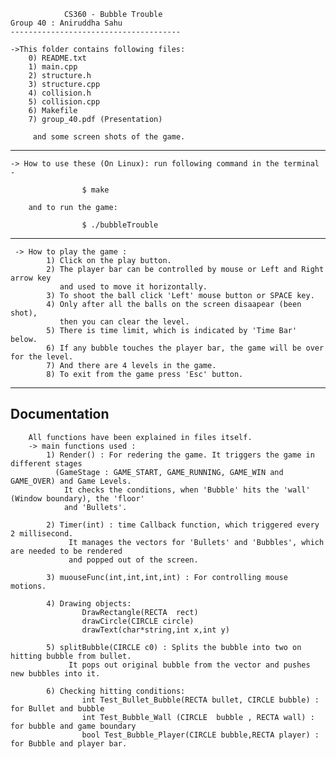 
				CS360 - Bubble Trouble
	Group 40 : Aniruddha Sahu
	--------------------------------------
	
	->This folder contains following files: 
		0) README.txt
		1) main.cpp
		2) structure.h
		3) structure.cpp
		4) collision.h
		5) collision.cpp
		6) Makefile
		7) group_40.pdf (Presentation)
		
		 and some screen shots of the game.
----	
	 
	-> How to use these (On Linux): run following command in the terminal -
	
					$ make
		
		and to run the game:
		
					$ ./bubbleTrouble
----	
		
	 -> How to play the game : 
			1) Click on the play button.
			2) The player bar can be controlled by mouse or Left and Right arrow key 
			   and used to move it horizontally.	
			3) To shoot the ball click 'Left' mouse button or SPACE key.
			4) Only after all the balls on the screen disaapear (been shot),
			   then you can clear the level.
			5) There is time limit, which is indicated by 'Time Bar' below.
			6) If any bubble touches the player bar, the game will be over for the level.
			7) And there are 4 levels in the game.
			8) To exit from the game press 'Esc' button.
			
-----
Documentation
------
		All functions have been explained in files itself.
		-> main functions used :
			1) Render() : For redering the game. It triggers the game in different stages
			  (GameStage : GAME_START, GAME_RUNNING, GAME_WIN and GAME_OVER) and Game Levels.
				It checks the conditions, when 'Bubble' hits the 'wall' (Window boundary), the 'floor'
				and 'Bullets'.
				
			2) Timer(int) : time Callback function, which triggered every 2 millisecond.
				 It manages the vectors for 'Bullets' and 'Bubbles', which are needed to be rendered 
				 and popped out of the screen.
			
			3) muouseFunc(int,int,int,int) : For controlling mouse motions.
			
			4) Drawing objects:
					DrawRectangle(RECTA  rect) 
					drawCircle(CIRCLE circle)
					drawText(char*string,int x,int y)
					
			5) splitBubble(CIRCLE c0) : Splits the bubble into two on hitting bubble from bullet.
				 It pops out original bubble from the vector and pushes new bubbles into it.
				 
			6) Checking hitting conditions:
					int Test_Bullet_Bubble(RECTA bullet, CIRCLE bubble) : for Bullet and bubble
					int Test_Bubble_Wall (CIRCLE  bubble , RECTA wall) : for bubble and game boundary
					bool Test_Bubble_Player(CIRCLE bubble,RECTA player) : for Bubble and player bar.
				 
				 
				 
